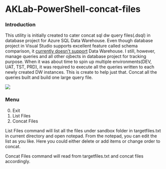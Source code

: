 # AKLab-PowerShell-concat-files

### Introduction

This utility is initially created to cater concat sql dw query files(.dsql) in database project for Azure SQL Data Warehouse. Even though database project in Visual Studio supports excellent feature called schema comparison, it [currently doesn't support](https://feedback.azure.com/forums/307516-sql-data-warehouse/suggestions/13313247-database-project-from-visual-studio-to-support-azu) Data Warehouse. I still, however, manage queries and all other ojbects in database project for tracking purpose. When it was about time to spin up multiple environments(DEV, UAT, TST, PRD), it was required to execute all the queries written to each newly created DW instances. This is create to help just that. Concat all the queries built and build one large query file. 

![](http://i.imgur.com/XV3c3wY.png)

### Menu

0. Exit
1. List Files
2. Concat Files

List Files command will list all the files under sandbox folder in targetfiles.txt in current directory and open notepad. From the notepad, you can edit the list as you like. Here you could either delete or add items or change order to concat. 

Concat Files command will read from targetfiles.txt and concat files accordingly. 
